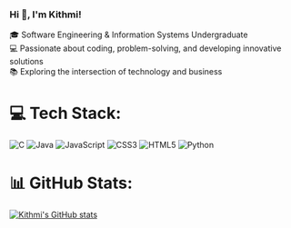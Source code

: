 ### Hi 👋, I'm Kithmi!

🎓 Software Engineering & Information Systems Undergraduate<br/>
💻 Passionate about coding, problem-solving, and developing innovative solutions<br/>
📚 Exploring the intersection of technology and business <br/>

# 💻 Tech Stack:
![C](https://img.shields.io/badge/c-%2300599C.svg?style=for-the-badge&logo=c&logoColor=white) ![Java](https://img.shields.io/badge/java-%23ED8B00.svg?style=for-the-badge&logo=openjdk&logoColor=white) ![JavaScript](https://img.shields.io/badge/javascript-%23323330.svg?style=for-the-badge&logo=javascript&logoColor=%23F7DF1E) ![CSS3](https://img.shields.io/badge/css3-%231572B6.svg?style=for-the-badge&logo=css3&logoColor=white) ![HTML5](https://img.shields.io/badge/html5-%23E34F26.svg?style=for-the-badge&logo=html5&logoColor=white) ![Python](https://img.shields.io/badge/python-3670A0?style=for-the-badge&logo=python&logoColor=ffdd54)
# 📊 GitHub Stats:
[![Kithmi's GitHub stats](https://github-readme-stats.vercel.app/api?username=kithmiHettiarachchi&count_private=true&show_icons=true&theme=radical)](https://github.com/anuraghazra/github-readme-stats)

<!--## 🏆 GitHub Trophies
![](https://github-profile-trophy.vercel.app/?username=kithmiHettiarachchi&theme=radical&no-frame=false&no-bg=true&margin-w=4)-->

